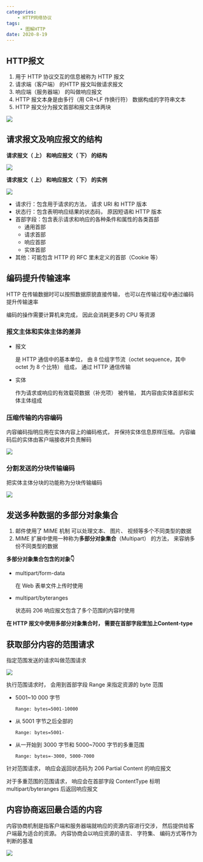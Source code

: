 ```yaml
---
categories:
    - HTTP网络协议
tags:
	 - 图解HTTP
date: 2020-8-19
---
```




## HTTP报文

1. 用于 HTTP 协议交互的信息被称为 HTTP 报文
2. 请求端（客户端） 的HTTP 报文叫做请求报文
3.  响应端（服务器端） 的叫做响应报文
4. HTTP 报文本身是由多行（用 CR+LF 作换行符） 数据构成的字符串文本
5. HTTP 报文分为报文首部和报文主体两块

![](https://s1.ax1x.com/2020/08/17/dn9I9f.png)

## 请求报文及响应报文的结构

**请求报文（ 上） 和响应报文（ 下） 的结构**

![](https://s1.ax1x.com/2020/08/17/dn9TgS.png)



**请求报文（ 上） 和响应报文（ 下） 的实例**

![](https://s1.ax1x.com/2020/08/17/dn9buQ.png)



* 请求行：包含用于请求的方法， 请求 URI 和 HTTP 版本
* 状态行：包含表明响应结果的状态码， 原因短语和 HTTP 版本
* 首部字段：包含表示请求和响应的各种条件和属性的各类首部
  * 通用首部
  * 请求首部
  * 响应首部
  * 实体首部
* 其他：可能包含 HTTP 的 RFC 里未定义的首部（Cookie 等）



## 编码提升传输速率

HTTP 在传输数据时可以按照数据原貌直接传输， 也可以在传输过程中通过编码提升传输速率

编码的操作需要计算机来完成， 因此会消耗更多的 CPU 等资源



### 报文主体和实体主体的差异

* 报文

  是 HTTP 通信中的基本单位， 由 8 位组字节流（octet sequence，其中 octet 为 8 个比特） 组成， 通过 HTTP 通信传输

* 实体

  作为请求或响应的有效载荷数据（补充项） 被传输， 其内容由实体首部和实体主体组成



### 压缩传输的内容编码

内容编码指明应用在实体内容上的编码格式， 并保持实体信息原样压缩。 内容编码后的实体由客户端接收并负责解码

![](https://s1.ax1x.com/2020/08/17/dn9o38.png)



### 分割发送的分块传输编码

把实体主体分块的功能称为分块传输编码

![](https://s1.ax1x.com/2020/08/17/dn97jg.png)



## 发送多种数据的多部分对象集合

1. 邮件使用了 MIME 机制 可以处理文本、 图片、 视频等多个不同类型的数据
2.  MIME 扩展中使用一种称为**多部分对象集合**（Multipart） 的方法， 来容纳多份不同类型的数据



**多部分对象集合包含的对象👇**

* multipart/form-data

  在 Web 表单文件上传时使用

* multipart/byteranges

  状态码 206 响应报文包含了多个范围的内容时使用



**在 HTTP 报文中使用多部分对象集合时， 需要在首部字段里加上Content-type**



##  获取部分内容的范围请求

指定范围发送的请求叫做范围请求

![](https://s1.ax1x.com/2020/08/17/dn9LHs.png)

执行范围请求时， 会用到首部字段 Range 来指定资源的 byte 范围



* 5001~10 000 字节

  ```
  Range: bytes=5001-10000
  ```

* 从 5001 字节之后全部的

  ```
  Range: bytes=5001-
  ```

* 从一开始到 3000 字节和 5000~7000 字节的多重范围

  ```
  Range: bytes=-3000, 5000-7000
  ```

  

针对范围请求， 响应会返回状态码为 206 Partial Content 的响应报文

对于多重范围的范围请求， 响应会在首部字段 ContentType 标明 multipart/byteranges 后返回响应报文



## 内容协商返回最合适的内容

内容协商机制是指客户端和服务器端就响应的资源内容进行交涉， 然后提供给客户端最为适合的资源。 内容协商会以响应资源的语言、 字符集、 编码方式等作为判断的基准

![](https://s1.ax1x.com/2020/08/17/dn9qBj.png)